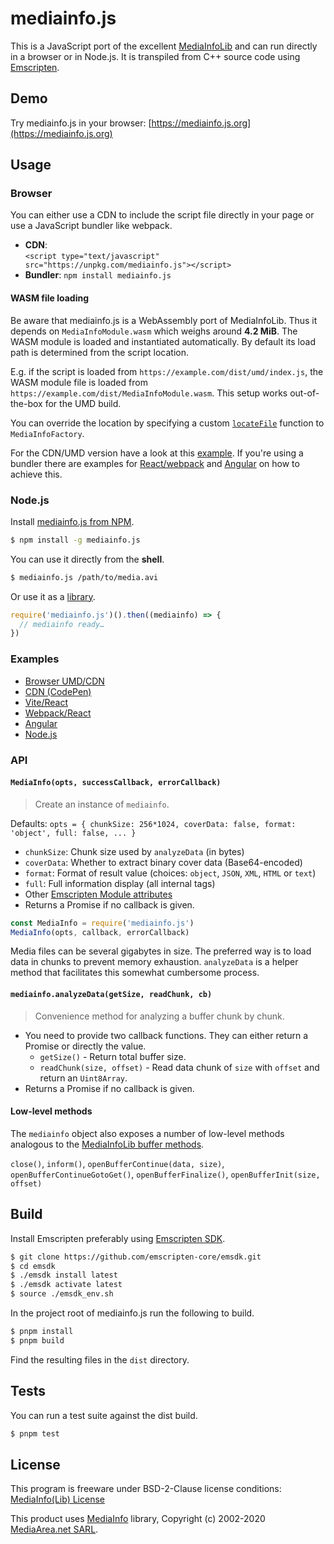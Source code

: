# mediainfo.js

This is a JavaScript port of the excellent
[MediaInfoLib](https://mediaarea.net/en/MediaInfo) and can run directly in a
browser or in Node.js. It is transpiled from C++ source code using
[Emscripten](http://emscripten.org/).

## Demo

Try mediainfo.js in your browser: [https://mediainfo.js.org](https://mediainfo.js.org)

## Usage

### Browser

You can either use a CDN to include the script file directly in your page or
use a JavaScript bundler like webpack.

- **CDN**:  
  `<script type="text/javascript" src="https://unpkg.com/mediainfo.js"></script>`
- **Bundler**: `npm install mediainfo.js`

#### WASM file loading

Be aware that mediainfo.js is a WebAssembly port of MediaInfoLib. Thus it
depends on `MediaInfoModule.wasm` which weighs around **4.2 MiB**. The WASM
module is loaded and instantiated automatically. By default its load path
is determined from the script location.

E.g. if the script is loaded from `https://example.com/dist/umd/index.js`, the
WASM module file is loaded from `https://example.com/dist/MediaInfoModule.wasm`.
This setup works out-of-the-box for the UMD build.

You can override the location by specifying a custom
[`locateFile`](https://emscripten.org/docs/api_reference/module.html#Module.locateFile)
function to `MediaInfoFactory`.

For the CDN/UMD version have a look at this
[example](https://github.com/buzz/mediainfo.js/tree/master/examples/browser-umd).
If you're using a bundler there are examples for
[React/webpack](https://github.com/buzz/mediainfo.js/tree/master/examples/webpack)
and [Angular](https://github.com/buzz/mediainfo.js/tree/master/examples/angular)
on how to achieve this.

### Node.js

Install [mediainfo.js from NPM](https://www.npmjs.com/package/mediainfo.js).

```sh
$ npm install -g mediainfo.js
```

You can use it directly from the **shell**.

```sh
$ mediainfo.js /path/to/media.avi
```

Or use it as a [library](#api).

```js
require('mediainfo.js')().then((mediainfo) => {
  // mediainfo ready…
})
```

### Examples

- [Browser UMD/CDN](https://github.com/buzz/mediainfo.js/tree/master/examples/browser-umd)
- [CDN (CodePen)](https://codepen.io/buzzone/pen/eYNjJrx)
- [Vite/React](https://github.com/buzz/mediainfo.js/tree/master/examples/vite-react)
- [Webpack/React](https://github.com/buzz/mediainfo.js/tree/master/examples/webpack-react)
- [Angular](https://github.com/buzz/mediainfo.js/tree/master/examples/angular)
- [Node.js](https://github.com/buzz/mediainfo.js/blob/master/src/cli.ts)

### API

#### `MediaInfo(opts, successCallback, errorCallback)`

> Create an instance of `mediainfo`.

Defaults: `opts = { chunkSize: 256*1024, coverData: false, format: 'object', full: false, ... }`

- `chunkSize`: Chunk size used by `analyzeData` (in bytes)
- `coverData`: Whether to extract binary cover data (Base64-encoded)
- `format`: Format of result value (choices: `object`, `JSON`, `XML`, `HTML` or `text`)
- `full`: Full information display (all internal tags)
- Other [Emscripten Module attributes](https://emscripten.org/docs/api_reference/module.html)
- Returns a Promise if no callback is given.

```js
const MediaInfo = require('mediainfo.js')
MediaInfo(opts, callback, errorCallback)
```

Media files can be several gigabytes in size. The preferred way is to load data
in chunks to prevent memory exhaustion. `analyzeData` is a helper method that
facilitates this somewhat cumbersome process.

#### `mediainfo.analyzeData(getSize, readChunk, cb)`

> Convenience method for analyzing a buffer chunk by chunk.

- You need to provide two callback functions. They can either return a Promise
  or directly the value.
  - `getSize()` - Return total buffer size.
  - `readChunk(size, offset)` - Read data chunk of `size` with `offset` and
    return an `Uint8Array`.
- Returns a Promise if no callback is given.

#### Low-level methods

The `mediainfo` object also exposes a number of low-level methods analogous to
the
[MediaInfoLib buffer methods](https://mediaarea.net/en/MediaInfo/Support/SDK/Buffers).

`close()`, `inform()`, `openBufferContinue(data, size)`,
`openBufferContinueGotoGet()`, `openBufferFinalize()`,
`openBufferInit(size, offset)`

## Build

Install Emscripten preferably using
[Emscripten SDK](https://emscripten.org/docs/getting_started/downloads.html#installation-instructions).

```bash
$ git clone https://github.com/emscripten-core/emsdk.git
$ cd emsdk
$ ./emsdk install latest
$ ./emsdk activate latest
$ source ./emsdk_env.sh
```

In the project root of mediainfo.js run the following to build.

```sh
$ pnpm install
$ pnpm build
```

Find the resulting files in the `dist` directory.

## Tests

You can run a test suite against the dist build.

```sh
$ pnpm test
```

## License

This program is freeware under BSD-2-Clause license conditions:
[MediaInfo(Lib) License](https://mediaarea.net/en/MediaInfo/License)

This product uses [MediaInfo](https://mediaarea.net/en/MediaInfo) library,
Copyright (c) 2002-2020 [MediaArea.net SARL](mailto:Info@MediaArea.net).
